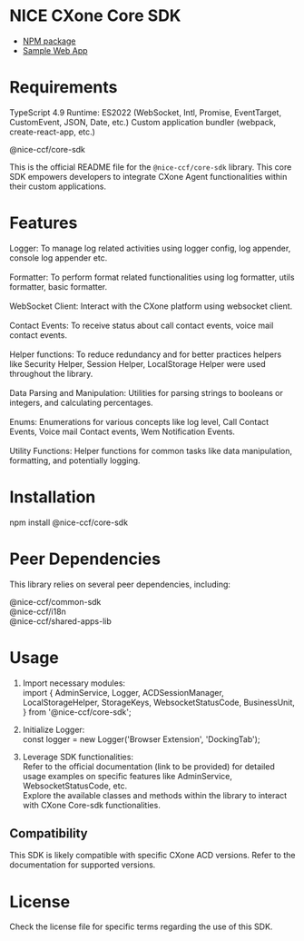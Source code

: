 # NICE CXone Core SDK

*  [NPM package](https://www.npmjs.com/package/@nice-ccf/acd-sdk)
*  [Sample Web App](https://github.com/nice-cxone/webapp-acd-cxagent-sdk-consumer)

# Requirements

TypeScript 4.9
Runtime: ES2022 (WebSocket, Intl, Promise, EventTarget, CustomEvent, JSON, Date, etc.)
Custom application bundler (webpack, create-react-app, etc.)

@nice-ccf/core-sdk

This is the official README file for the `@nice-ccf/core-sdk` library. This core SDK empowers developers to integrate CXone Agent functionalities within their custom applications.

# Features

Logger: To manage log related activities using logger config, log appender, console log appender etc.
<br/><br/>
Formatter: To perform format related functionalities using log formatter, utils formatter, basic formatter.
<br/><br/>
WebSocket Client: Interact with the CXone platform using websocket client.
<br/><br/>
Contact Events: To receive status about call contact events, voice mail contact events.
<br/><br/>
Helper functions: To reduce redundancy and for better practices helpers like Security Helper, Session Helper, LocalStorage Helper were used throughout the library.
<br/><br/>
Data Parsing and Manipulation: Utilities for parsing strings to booleans or integers, and calculating percentages.
<br/><br/>
Enums: Enumerations for various concepts like log level, Call Contact Events, Voice mail Contact events, Wem Notification Events.
<br/><br/>
Utility Functions: Helper functions for common tasks like data manipulation, formatting, and potentially logging.


# Installation

npm install @nice-ccf/core-sdk


# Peer Dependencies
This library relies on several peer dependencies, including:

@nice-ccf/common-sdk<br/>
@nice-ccf/i18n<br/>
@nice-ccf/shared-apps-lib<br/>

# Usage

1. Import necessary modules:
   <br />
    import {
    AdminService,
      Logger,
    ACDSessionManager,
    LocalStorageHelper,
    StorageKeys,
    WebsocketStatusCode,
    BusinessUnit,
  } from '@nice-ccf/core-sdk';

2. Initialize Logger:<br/>
   const logger = new Logger('Browser Extension', 'DockingTab');

3. Leverage SDK functionalities:<br />
   Refer to the official documentation (link to be provided) for detailed usage examples on specific features like AdminService, WebsocketStatusCode, etc.<br />
   Explore the available classes and methods within the library to interact with CXone Core-sdk functionalities.

## Compatibility

This SDK is likely compatible with specific CXone ACD versions. Refer to the documentation for supported versions.

# License

Check the license file for specific terms regarding the use of this SDK.